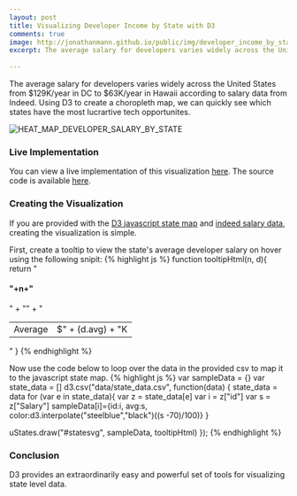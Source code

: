 ```yaml
---
layout: post
title: Visualizing Developer Income by State with D3
comments: true
image: http://jonathanmann.github.io/public/img/developer_income_by_state.png
excerpt: The average salary for developers varies widely across the United States from $129K/year in DC to $63K/year in Hawaii according to salary data from Indeed. Using D3 to create a choropleth map, we can quickly see which states have the most lucrartive tech opportunites.
 
---
```


The average salary for developers varies widely across the United States from $129K/year in DC to $63K/year in Hawaii according to salary data from Indeed. Using D3 to create a choropleth map, we can quickly see which states have the most lucrartive tech opportunites.

![HEAT_MAP_DEVELOPER_SALARY_BY_STATE](http://jonathanmann.github.io/public/img/developer_income_by_state.png)

### Live Implementation
You can view a live implementation of this visualization [here](https://cdn.rawgit.com/jonathanmann/blog_examples/master/Javascript/d3/developer_income_by_state/index.html). The source code is available [here](https://github.com/jonathanmann/blog_examples/tree/master/Javascript/d3/developer_income_by_state).

### Creating the Visualization
If you are provided with the [D3 javascript state map](https://github.com/jonathanmann/blog_examples/blob/master/Javascript/d3/developer_income_by_state/state_map.js) and [indeed salary data](https://github.com/jonathanmann/blog_examples/blob/master/Javascript/d3/developer_income_by_state/data/state_data.csv), creating the visualization is simple. 

First, create a tooltip to view the state's average developer salary on hover using the following snipit:
{% highlight js %}
function tooltipHtml(n, d){	
  return "<h4>"+n+"</h4><table>" +
    "<tr><td>Average</td><td>$" + 
    (d.avg) + "K</td></tr>" +
    "</table>"
}
{% endhighlight %}

Now use the code below to loop over the data in the provided csv to map it to the javascript state map.
{% highlight js %}
var sampleData = {}
var state_data = []
d3.csv("data/state_data.csv", function(data) {
  state_data = data
  for (var e in state_data){
    var z = state_data[e]
    var i = z["id"]
    var s = z["Salary"] 
    sampleData[i]={id:i, avg:s, color:d3.interpolate("steelblue","black")((s -70)/100)}
  }

  uStates.draw("#statesvg", sampleData, tooltipHtml)
});
{% endhighlight %}

### Conclusion
D3 provides an extraordinarily easy and powerful set of tools for visualizing state level data.


